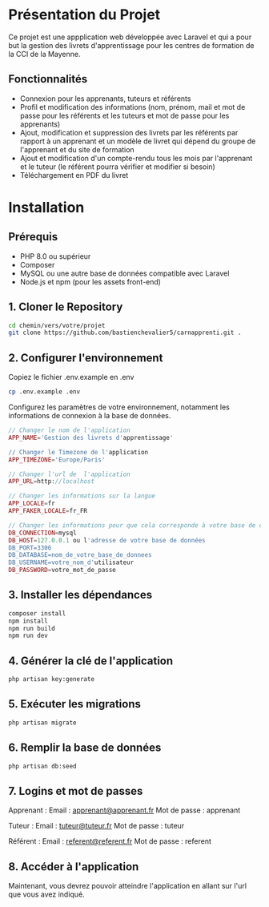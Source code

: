 # Présentation du Projet

Ce projet est une appplication web développée avec Laravel et qui a pour but la gestion des livrets d'apprentissage pour les centres de formation de la CCI de la Mayenne.

## Fonctionnalités

- Connexion pour les apprenants, tuteurs et référents
- Profil et modification des informations (nom, prénom, mail et mot de passe pour les référents et les tuteurs et mot de passe pour les apprenants)
- Ajout, modification et suppression des livrets par les référents par rapport à un apprenant et un modèle de livret qui dépend du groupe de l'apprenant et du site de formation
- Ajout et modification d'un compte-rendu tous les mois par l'apprenant et le tuteur (le référent pourra vérifier et modifier si besoin)
- Téléchargement en PDF du livret

# Installation

## Prérequis

- PHP 8.0 ou supérieur
- Composer
- MySQL ou une autre base de données compatible avec Laravel
- Node.js et npm (pour les assets front-end)


## 1. Cloner le Repository

```bash
cd chemin/vers/votre/projet
git clone https://github.com/bastienchevalier5/carnapprenti.git .
```


## 2. Configurer l'environnement

Copiez le fichier .env.example en .env

```bash
cp .env.example .env
```
Configurez les paramètres de votre environnement, notamment les informations de connexion à la base de données.

```php
// Changer le nom de l'application
APP_NAME='Gestion des livrets d'apprentissage'

// Changer le Timezone de l'application
APP_TIMEZONE='Europe/Paris'

// Changer l'url de  l'application
APP_URL=http://localhost

// Changer les informations sur la langue
APP_LOCALE=fr
APP_FAKER_LOCALE=fr_FR

// Changer les informations pour que cela corresponde à votre base de données
DB_CONNECTION=mysql
DB_HOST=127.0.0.1 ou l'adresse de votre base de données
DB_PORT=3306
DB_DATABASE=nom_de_votre_base_de_donnees
DB_USERNAME=votre_nom_d'utilisateur
DB_PASSWORD=votre_mot_de_passe

```

## 3. Installer les dépendances

```bash
composer install
npm install
npm run build
npm run dev
```

## 4. Générer la clé de l'application

```bash
php artisan key:generate
```

## 5. Exécuter les migrations

```bash
php artisan migrate
```

## 6. Remplir la base de données

```bash
php artisan db:seed
```
## 7. Logins et mot de passes

Apprenant : 
Email : apprenant@apprenant.fr
Mot de passe : apprenant

Tuteur :
Email : tuteur@tuteur.fr
Mot de passe : tuteur

Référent :
Email : referent@referent.fr
Mot de passe : referent


## 8. Accéder à l'application

Maintenant, vous devrez pouvoir atteindre l'application en allant sur l'url que vous avez indiqué.
